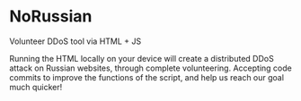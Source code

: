 # NoRussian
Volunteer DDoS tool via HTML + JS

Running the HTML locally on your device will create a distributed DDoS attack on Russian websites, through complete volunteering.
Accepting code commits to improve the functions of the script, and help us reach our goal much quicker!
